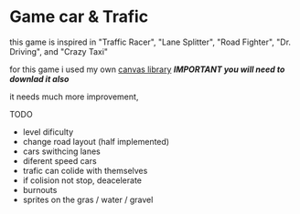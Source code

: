 # Game car & Trafic
this game is inspired in "Traffic Racer", "Lane Splitter", "Road Fighter", "Dr. Driving", and "Crazy Taxi"

for this game i used my own [canvas library](https://github.com/encarbassot/elioUtils.js/blob/main/ElioCanvas.md)
***IMPORTANT you will need to downlad it also*** 


it needs much more improvement,

TODO
- level dificulty
- change road layout (half implemented)
- cars swithcing lanes
- diferent speed cars
- trafic can colide with themselves
- if colision not stop, deacelerate
- burnouts
- sprites on the gras / water / gravel